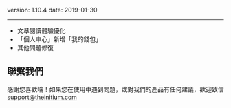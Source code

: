 version: 1.10.4
date: 2019-01-30

---

- 文章閱讀體驗優化
- 「個人中心」新增「我的錢包」
- 其他問題修復


## 聯繫我們

感謝您喜歡端！如果您在使用中遇到問題，或對我們的產品有任何建議，歡迎致信 [support@theinitium.com](mailto:support@theinitium.com)